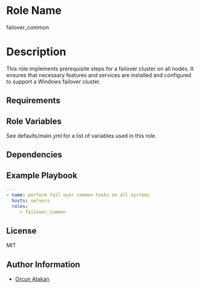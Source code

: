 Role Name
=========

failover_common

Description
=========

This role implements prerequisite steps for a failover cluster on all nodes. It ensures that necessary features and
services are installed and configured to support a Windows failover cluster.

Requirements
------------


Role Variables
--------------

See defaults/main.yml for a list of variables used in this role.

Dependencies
------------


Example Playbook
----------------
    
```yaml
---
- name: perform fail over common tasks on all systems
  hosts: servers
  roles:
     - failover_common
```

License
-------

MIT

Author Information
------------------

- [Orcun Atakan](https://github.com/oatakan/)